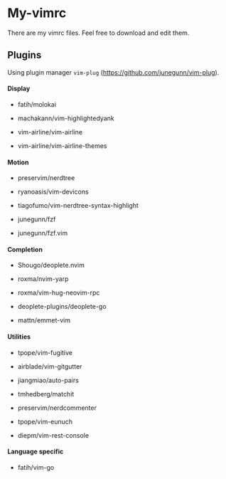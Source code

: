 # My-vimrc
There are my vimrc files. Feel free to download and edit them.

## Plugins
Using plugin manager `vim-plug` (https://github.com/junegunn/vim-plug).

#### Display
  - fatih/molokai

  - machakann/vim-highlightedyank

  - vim-airline/vim-airline
  - vim-airline/vim-airline-themes

#### Motion
  - preservim/nerdtree
  - ryanoasis/vim-devicons
  - tiagofumo/vim-nerdtree-syntax-highlight

  - junegunn/fzf
  - junegunn/fzf.vim

#### Completion
  - Shougo/deoplete.nvim
  - roxma/nvim-yarp
  - roxma/vim-hug-neovim-rpc
  - deoplete-plugins/deoplete-go

  - mattn/emmet-vim

#### Utilities
  - tpope/vim-fugitive
  - airblade/vim-gitgutter

  - jiangmiao/auto-pairs
  - tmhedberg/matchit

  - preservim/nerdcommenter

  - tpope/vim-eunuch

  - diepm/vim-rest-console

#### Language specific
  - fatih/vim-go
